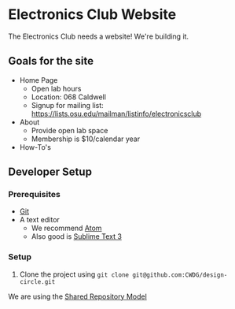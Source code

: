 # Electronics Club Website

The Electronics Club needs a website! We're building it.

## Goals for the site
- Home Page
  - Open lab hours
  - Location: 068 Caldwell
  - Signup for mailing list: https://lists.osu.edu/mailman/listinfo/electronicsclub
- About
  - Provide open lab space
  - Membership is $10/calendar year
- How-To's

## Developer Setup

### Prerequisites
- [Git](http://git-scm.com)
- A text editor
  - We recommend [Atom](http://atom.io)
  - Also good is [Sublime Text 3](http://www.sublimetext.com/3)

### Setup
1. Clone the project using `git clone git@github.com:CWDG/design-circle.git`


We are using the [Shared Repository Model][srm]

[srm]: https://guides.github.com/introduction/flow/index.html

